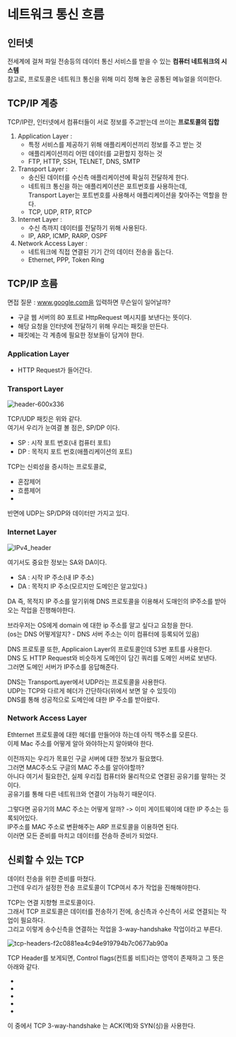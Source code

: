 # 네트워크 통신 흐름  
## 인터넷 
  
전세계에 걸쳐 파일 전송등의 데이터 통신 서비스를 받을 수 있는 **컴퓨터 네트워크의 시스템**         
참고로, 프로토콜은 네트워크 통신을 위해 미리 정해 놓은 공통된 메뉴얼을 의미한다.    

## TCP/IP 계층
TCP/IP란, 인터넷에서 컴퓨터들이 서로 정보를 주고받는데 쓰이는 **프로토콜의 집합** 
  
1. Application Layer : 
    * 특정 서비스를 제공하기 위해 애플리케이션끼리 정보를 주고 받는 것   
    * 애플리케이션끼리 어떤 데이터를 교환할지 정하는 것 
    * FTP, HTTP, SSH, TELNET, DNS, SMTP 
2. Transport Layer : 
    * 송신된 데이터를 수신측 애플리케이션에 확실히 전달하게 한다.     
    * 네트워크 통신을 하는 애플리케이션은 포트번호를 사용하는데,  
      Transport Layer는 포트번호를 사용해서 애플리케이션을 찾아주는 역할을 한다.   
    * TCP, UDP, RTP, RTCP  
3. Internet Layer :
    * 수신 측까지 데이터를 전달하기 위해 사용된다.  
    * IP, ARP, ICMP, RARP, OSPF 
4. Network Access Layer : 
    * 네트워크에 직접 연결된 기기 간의 데이터 전송을 돕는다.    
    * Ethernet, PPP, Token Ring

## TCP/IP 흐름  

면접 질문 : www.google.com을 입력하면 무슨일이 일어날까?        
     
* 구글 웹 서버의 80 포트로 HttpRequest 메시지를 보낸다는 뜻이다.    
* 해당 요청을 인터넷에 전달하기 위해 우리는 패킷을 만든다.    
* 패킷에는 각 계층에 필요한 정보들이 담겨야 한다.    

### Application Layer
  
* HTTP Request가 들어간다.     
  
### Transport Layer   

![header-600x336](https://user-images.githubusercontent.com/50267433/146664001-8ebbb357-db86-46a2-9f84-77be0a71a48e.jpeg)
  
TCP/UDP 패킷은 위와 같다.      
여기서 우리가 눈여결 볼 점은, SP/DP 이다.            
  
* SP : 시작 포트 번호(내 컴퓨터 포트)     
* DP : 목적지 포트 번호(애플리케이션의 포트)    

TCP는 신뢰성을 증시하는 프로토콜로, 

* 혼잡제어 
* 흐름제어
* 

반면에 UDP는 SP/DP와 데이터만 가지고 있다.   


### Internet Layer   

![IPv4_header](https://user-images.githubusercontent.com/50267433/146664080-f788ca9c-ea5c-4a22-95a4-e44aea6c1ad9.jpeg)
 
여기서도 중요한 정보는 SA와 DA이다.    
  
* SA : 시작 IP 주소(내 IP 주소)    
* DA : 목적지 IP 주소(모르지만 도메인은 알고있다.)    

DA 즉, 목적지 IP 주소를 알기위해 DNS 프로토콜을 이용해서 도매인의 IP주소를 받아오는 작업을 진행해야한다.       

브라우저는 OS에게  domain 에 대한 ip 주소를 알고 싶다고 요청을 한다.      
(os는 DNS 어떻게알지? - DNS 서버 주소는 이미 컴퓨터에 등록되어 있음)       
  
DNS 프로토콜 또한, Applicaion Layer의 프로토콜인데 53번 포트를 사용한다.          
DNS 도 HTTP Request와 비슷하게 도메인이 담긴 쿼리를 도메인 서버로 보낸다.         
그러면 도메인 서버가 IP주소를 응답해준다.    
    
DNS는 TransportLayer에서 UDP라는 프로토콜을 사용한다.     
UDP는 TCP와 다르게 헤더가 간단하다(위에서 보면 알 수 있듯이)          
DNS를 통해 성공적으로 도메인에 대한 IP 주소를 받아왔다.     

### Network Access Layer 
  
Ethternet 프로토콜에 대한 헤더를 만들어야 하는데 아직 맥주소를 모른다.      
이제 Mac 주소를 어떻게 알아 와야하는지 알아봐야 한다.       

이전까지는 우리가 목표인 구글 서버에 대한 정보가 필요했다.          
그러면 MAC주소도 구글의 MAC 주소를 알아야할까?        
아니다 여기서 필요한건, 실제 우리집 컴퓨터와 물리적으로 연결된 공유기를 말하는 것이다.     
공유기를 통해 다른 네트워크와 연결이 가능하기 때문이다.    

그렇다면 공유기의 MAC 주소는 어떻게 알까? -> 이미 게이트웨이에 대한 IP 주소는 등록되어있다.         
IP주소를 MAC 주소로 변환해주는 ARP 프로토콜을 이용하면 된다.           
이러면 모든 준비를 마치고 데이터를 전송하 준비가 되었다.     
   
## 신뢰할 수 있는 TCP    
   
데이터 전송을 위한 준비를 마쳤다.      
그런데 우리가 설정한 전송 프로토콜이 TCP여서 추가 작업을 진해해야한다.      
      
TCP는 연결 지향형 프로토콜이다.         
그래서 TCP 프로토콜은 데이터를 전송하기 전에, 송신측과 수신측이 서로 연결되는 작업이 필요하다.       
그리고 이렇게 송수신측을 연결하는 작업을 3-way-handshake 작업이라고 부른다.     
   
![tcp-headers-f2c0881ea4c94e919794b7c0677ab90a](https://user-images.githubusercontent.com/50267433/146664502-83b54de5-a877-47eb-b11c-1de6d039afc8.jpeg)

TCP Header를 보게되면, Control flags(컨트롤 비트)라는 영역이 존재하고 그 뜻은 아래와 같다.  

*
*
*
*
*
    
이 중에서 TCP 3-way-handshake 는 ACK(액)와 SYN(싱)을 사용한다.        


